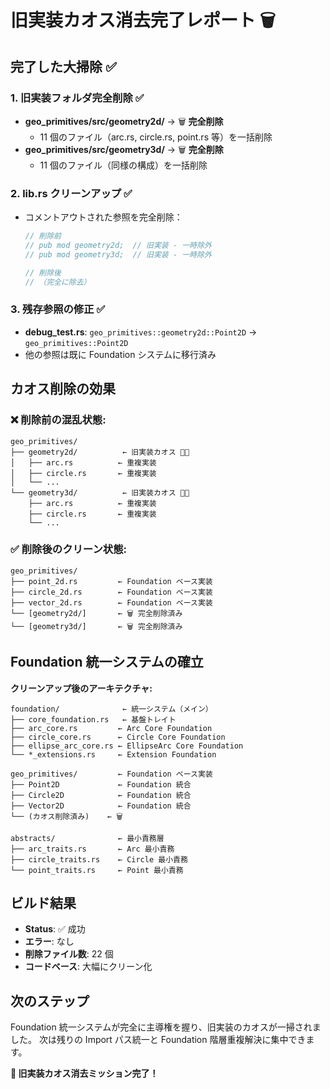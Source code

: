 # 旧実装カオス消去完了レポート 🗑️

## 完了した大掃除 ✅

### 1. 旧実装フォルダ完全削除 ✅

- **geo_primitives/src/geometry2d/** → 🗑️ **完全削除**
  - 11 個のファイル（arc.rs, circle.rs, point.rs 等）を一括削除
- **geo_primitives/src/geometry3d/** → 🗑️ **完全削除**
  - 11 個のファイル（同様の構成）を一括削除

### 2. lib.rs クリーンアップ ✅

- コメントアウトされた参照を完全削除：

  ```rust
  // 削除前
  // pub mod geometry2d;  // 旧実装 - 一時除外
  // pub mod geometry3d;  // 旧実装 - 一時除外

  // 削除後
  // （完全に除去）
  ```

### 3. 残存参照の修正 ✅

- **debug_test.rs**: `geo_primitives::geometry2d::Point2D` → `geo_primitives::Point2D`
- 他の参照は既に Foundation システムに移行済み

## カオス削除の効果

### ❌ **削除前の混乱状態:**

```
geo_primitives/
├── geometry2d/          ← 旧実装カオス 😵‍💫
│   ├── arc.rs          ← 重複実装
│   ├── circle.rs       ← 重複実装
│   └── ...
└── geometry3d/          ← 旧実装カオス 😵‍💫
    ├── arc.rs          ← 重複実装
    ├── circle.rs       ← 重複実装
    └── ...
```

### ✅ **削除後のクリーン状態:**

```
geo_primitives/
├── point_2d.rs         ← Foundation ベース実装
├── circle_2d.rs        ← Foundation ベース実装
├── vector_2d.rs        ← Foundation ベース実装
└── [geometry2d/]       ← 🗑️ 完全削除済み
└── [geometry3d/]       ← 🗑️ 完全削除済み
```

## Foundation 統一システムの確立

**クリーンアップ後のアーキテクチャ:**

```
foundation/              ← 統一システム（メイン）
├── core_foundation.rs   ← 基盤トレイト
├── arc_core.rs         ← Arc Core Foundation
├── circle_core.rs      ← Circle Core Foundation
├── ellipse_arc_core.rs ← EllipseArc Core Foundation
└── *_extensions.rs     ← Extension Foundation

geo_primitives/         ← Foundation ベース実装
├── Point2D             ← Foundation 統合
├── Circle2D            ← Foundation 統合
├── Vector2D            ← Foundation 統合
└── (カオス削除済み)    ← 🗑️

abstracts/              ← 最小責務層
├── arc_traits.rs       ← Arc 最小責務
├── circle_traits.rs    ← Circle 最小責務
└── point_traits.rs     ← Point 最小責務
```

## ビルド結果

- **Status**: ✅ 成功
- **エラー**: なし
- **削除ファイル数**: 22 個
- **コードベース**: 大幅にクリーン化

## 次のステップ

Foundation 統一システムが完全に主導権を握り、旧実装のカオスが一掃されました。
次は残りの Import パス統一と Foundation 階層重複解決に集中できます。

**🎉 旧実装カオス消去ミッション完了！**
